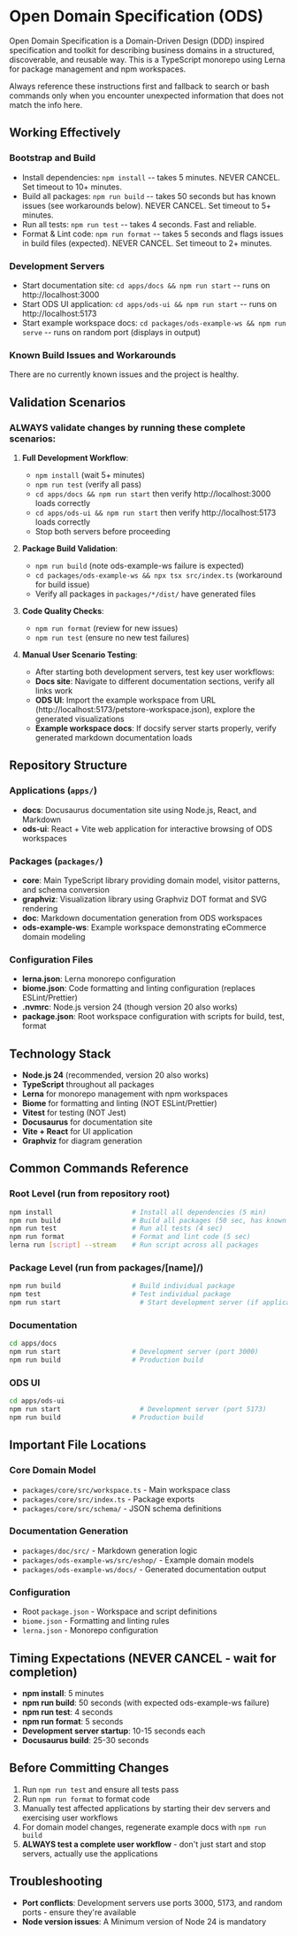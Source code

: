# Open Domain Specification (ODS)

Open Domain Specification is a Domain-Driven Design (DDD) inspired specification and toolkit for describing business domains in a structured, discoverable, and reusable way. This is a TypeScript monorepo using Lerna for package management and npm workspaces.

Always reference these instructions first and fallback to search or bash commands only when you encounter unexpected information that does not match the info here.

## Working Effectively

### Bootstrap and Build
- Install dependencies: `npm install` -- takes 5 minutes. NEVER CANCEL. Set timeout to 10+ minutes.
- Build all packages: `npm run build` -- takes 50 seconds but has known issues (see workarounds below). NEVER CANCEL. Set timeout to 5+ minutes.
- Run all tests: `npm run test` -- takes 4 seconds. Fast and reliable.
- Format & Lint code: `npm run format` -- takes 5 seconds and flags issues in build files (expected). NEVER CANCEL. Set timeout to 2+ minutes.

### Development Servers
- Start documentation site: `cd apps/docs && npm run start` -- runs on http://localhost:3000
- Start ODS UI application: `cd apps/ods-ui && npm run start` -- runs on http://localhost:5173
- Start example workspace docs: `cd packages/ods-example-ws && npm run serve` -- runs on random port (displays in output)

### Known Build Issues and Workarounds
There are no currently known issues and the project is healthy.

## Validation Scenarios

### ALWAYS validate changes by running these complete scenarios:

1. **Full Development Workflow**:
   - `npm install` (wait 5+ minutes)
   - `npm run test` (verify all pass)
   - `cd apps/docs && npm run start` then verify http://localhost:3000 loads correctly
   - `cd apps/ods-ui && npm run start` then verify http://localhost:5173 loads correctly
   - Stop both servers before proceeding

2. **Package Build Validation**:
   - `npm run build` (note ods-example-ws failure is expected)
   - `cd packages/ods-example-ws && npx tsx src/index.ts` (workaround for build issue)
   - Verify all packages in `packages/*/dist/` have generated files

3. **Code Quality Checks**:
   - `npm run format` (review for new issues)
   - `npm run test` (ensure no new test failures)

4. **Manual User Scenario Testing**:
   - After starting both development servers, test key user workflows:
   - **Docs site**: Navigate to different documentation sections, verify all links work
   - **ODS UI**: Import the example workspace from URL (http://localhost:5173/petstore-workspace.json), explore the generated visualizations
   - **Example workspace docs**: If docsify server starts properly, verify generated markdown documentation loads

## Repository Structure

### Applications (`apps/`)
- **docs**: Docusaurus documentation site using Node.js, React, and Markdown
- **ods-ui**: React + Vite web application for interactive browsing of ODS workspaces

### Packages (`packages/`)
- **core**: Main TypeScript library providing domain model, visitor patterns, and schema conversion
- **graphviz**: Visualization library using Graphviz DOT format and SVG rendering  
- **doc**: Markdown documentation generation from ODS workspaces
- **ods-example-ws**: Example workspace demonstrating eCommerce domain modeling

### Configuration Files
- **lerna.json**: Lerna monorepo configuration
- **biome.json**: Code formatting and linting configuration (replaces ESLint/Prettier)
- **.nvmrc**: Node.js version 24 (though version 20 also works)
- **package.json**: Root workspace configuration with scripts for build, test, format

## Technology Stack
- **Node.js 24** (recommended, version 20 also works)
- **TypeScript** throughout all packages
- **Lerna** for monorepo management with npm workspaces
- **Biome** for formatting and linting (NOT ESLint/Prettier)
- **Vitest** for testing (NOT Jest)
- **Docusaurus** for documentation site
- **Vite + React** for UI application
- **Graphviz** for diagram generation

## Common Commands Reference

### Root Level (run from repository root)
```bash
npm install                    # Install all dependencies (5 min)
npm run build                  # Build all packages (50 sec, has known issues)
npm run test                   # Run all tests (4 sec)
npm run format                 # Format and lint code (5 sec)
lerna run [script] --stream    # Run script across all packages
```

### Package Level (run from packages/[name]/)
```bash
npm run build                  # Build individual package
npm test                       # Test individual package  
npm run start                    # Start development server (if applicable)
```

### Documentation
```bash
cd apps/docs
npm run start                  # Development server (port 3000)
npm run build                  # Production build
```

### ODS UI
```bash
cd apps/ods-ui  
npm run start                    # Development server (port 5173)
npm run build                  # Production build
```

## Important File Locations

### Core Domain Model
- `packages/core/src/workspace.ts` - Main workspace class
- `packages/core/src/index.ts` - Package exports
- `packages/core/src/schema/` - JSON schema definitions

### Documentation Generation
- `packages/doc/src/` - Markdown generation logic
- `packages/ods-example-ws/src/eshop/` - Example domain models
- `packages/ods-example-ws/docs/` - Generated documentation output

### Configuration
- Root `package.json` - Workspace and script definitions
- `biome.json` - Formatting and linting rules
- `lerna.json` - Monorepo configuration

## Timing Expectations (NEVER CANCEL - wait for completion)

- **npm install**: 5 minutes
- **npm run build**: 50 seconds (with expected ods-example-ws failure)
- **npm run test**: 4 seconds  
- **npm run format**: 5 seconds
- **Development server startup**: 10-15 seconds each
- **Docusaurus build**: 25-30 seconds

## Before Committing Changes

1. Run `npm run test` and ensure all tests pass
2. Run `npm run format` to format code
3. Manually test affected applications by starting their dev servers and exercising user workflows
4. For domain model changes, regenerate example docs with `npm run build`
5. **ALWAYS test a complete user workflow** - don't just start and stop servers, actually use the applications

## Troubleshooting

- **Port conflicts**: Development servers use ports 3000, 5173, and random ports - ensure they're available
- **Node version issues**: A Minimum version of Node 24 is mandatory